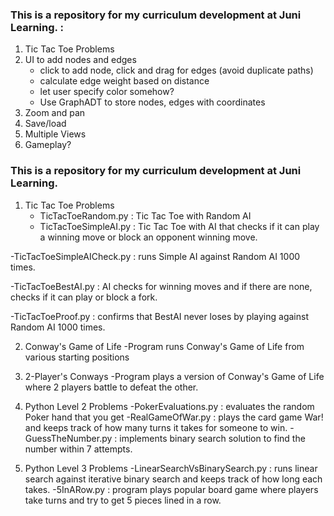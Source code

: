 ### This is a repository for my curriculum development at Juni Learning. :

1. Tic Tac Toe Problems
2. UI to add nodes and edges 
   - click to add node, click and drag for edges (avoid duplicate paths)
   - calculate edge weight based on distance
   - let user specify color somehow?
   - Use GraphADT to store nodes, edges with coordinates
3. Zoom and pan
4. Save/load
5. Multiple Views
6. Gameplay?


### This is a repository for my curriculum development at Juni Learning. 

1. Tic Tac Toe Problems
   - TicTacToeRandom.py : Tic Tac Toe with Random AI
   - TicTacToeSimpleAI.py : Tic Tac Toe with AI that checks if it can play a winning move or block an opponent winning move. 
  
  -TicTacToeSimpleAICheck.py : runs Simple AI against Random AI 1000 times.
  
  -TicTacToeBestAI.py : AI checks for winning moves and if there are none, checks if it can play or block a fork.
  
  -TicTacToeProof.py : confirms that BestAI never loses by playing against Random AI 1000 times.
  
2. Conway's Game of Life
  -Program runs Conway's Game of Life from various starting positions
  
3. 2-Player's Conways
  -Program plays a version of Conway's Game of Life where 2 players battle to defeat the other.
  
4. Python Level 2 Problems
  -PokerEvaluations.py : evaluates the random Poker hand that you get
  -RealGameOfWar.py : plays the card game War! and keeps track of how many turns it takes for someone to win.
  -GuessTheNumber.py : implements binary search solution to find the number within 7 attempts.
  
5. Python Level 3 Problems
  -LinearSearchVsBinarySearch.py : runs linear search against iterative binary search and keeps track of how long each takes. 
  -5InARow.py : program plays popular board game where players take turns and try to get 5 pieces lined in a row.
